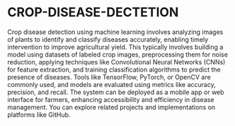# CROP-DISEASE-DECTETION

Crop disease detection using machine learning involves analyzing images of plants to identify and classify diseases accurately, enabling timely intervention to improve agricultural yield. This typically involves building a model using datasets of labeled crop images, preprocessing them for noise reduction, applying techniques like Convolutional Neural Networks (CNNs) for feature extraction, and training classification algorithms to predict the presence of diseases. 
 Tools like TensorFlow, PyTorch, or OpenCV are commonly used, and models are evaluated using metrics like accuracy, precision, and recall. The system can be deployed as a mobile app or web interface for farmers, enhancing accessibility and efficiency in disease management. You can explore related projects and implementations on platforms like GitHub. 
